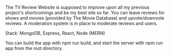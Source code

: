 The TV Review Website is supposed to improve upon all my previous project's shortcomings and be my best site so far. You can leave reviews for shows and movies (provided by The Movie Database) and upvote/downvote reviews. A moderation system is in place to moderate reviews and users.

Stack: MongoDB, Express, React, Node (MERN)

You can build the app with npm run build, and start the server with npm run app from the root directory.
